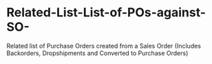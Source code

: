# Related-List-List-of-POs-against-SO-
Related list of Purchase Orders created from a Sales Order (Includes Backorders, Dropshipments and Converted to Purchase Orders)
